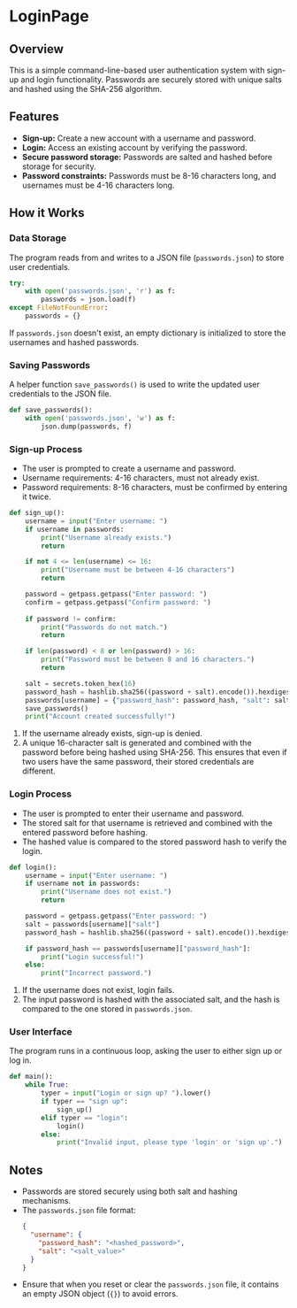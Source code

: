 # LoginPage

## Overview

This is a simple command-line-based user authentication system with sign-up and login functionality. Passwords are securely stored with unique salts and hashed using the SHA-256 algorithm.

## Features

- **Sign-up:** Create a new account with a username and password.
- **Login:** Access an existing account by verifying the password.
- **Secure password storage:** Passwords are salted and hashed before storage for security.
- **Password constraints:** Passwords must be 8-16 characters long, and usernames must be 4-16 characters long.

## How it Works

### Data Storage

The program reads from and writes to a JSON file (`passwords.json`) to store user credentials.

```python
try:
    with open('passwords.json', 'r') as f:
        passwords = json.load(f)
except FileNotFoundError:
    passwords = {}
```

If `passwords.json` doesn't exist, an empty dictionary is initialized to store the usernames and hashed passwords.

### Saving Passwords

A helper function `save_passwords()` is used to write the updated user credentials to the JSON file.

```python
def save_passwords():
    with open('passwords.json', 'w') as f:
        json.dump(passwords, f)
```

### Sign-up Process

- The user is prompted to create a username and password.
- Username requirements: 4-16 characters, must not already exist.
- Password requirements: 8-16 characters, must be confirmed by entering it twice.

```python
def sign_up():
    username = input("Enter username: ")
    if username in passwords:
        print("Username already exists.")
        return

    if not 4 <= len(username) <= 16:
        print("Username must be between 4-16 characters")
        return

    password = getpass.getpass("Enter password: ")
    confirm = getpass.getpass("Confirm password: ")
    
    if password != confirm:
        print("Passwords do not match.")
        return

    if len(password) < 8 or len(password) > 16:
        print("Password must be between 8 and 16 characters.")
        return

    salt = secrets.token_hex(16)
    password_hash = hashlib.sha256((password + salt).encode()).hexdigest()
    passwords[username] = {"password_hash": password_hash, "salt": salt}
    save_passwords()
    print("Account created successfully!")
```

1. If the username already exists, sign-up is denied.
2. A unique 16-character salt is generated and combined with the password before being hashed using SHA-256. This ensures that even if two users have the same password, their stored credentials are different.

### Login Process

- The user is prompted to enter their username and password.
- The stored salt for that username is retrieved and combined with the entered password before hashing.
- The hashed value is compared to the stored password hash to verify the login.

```python
def login():
    username = input("Enter username: ")
    if username not in passwords:
        print("Username does not exist.")
        return

    password = getpass.getpass("Enter password: ")
    salt = passwords[username]["salt"]
    password_hash = hashlib.sha256((password + salt).encode()).hexdigest()

    if password_hash == passwords[username]["password_hash"]:
        print("Login successful!")
    else:
        print("Incorrect password.")
```

1. If the username does not exist, login fails.
2. The input password is hashed with the associated salt, and the hash is compared to the one stored in `passwords.json`.

### User Interface

The program runs in a continuous loop, asking the user to either sign up or log in.

```python
def main():
    while True:
        typer = input("Login or sign up? ").lower()
        if typer == "sign up":
            sign_up()
        elif typer == "login":
            login()
        else:
            print("Invalid input, please type 'login' or 'sign up'.")
```

## Notes

- Passwords are stored securely using both salt and hashing mechanisms.
- The `passwords.json` file format:
  ```json
  {
    "username": {
      "password_hash": "<hashed_password>",
      "salt": "<salt_value>"
    }
  }
  ```
- Ensure that when you reset or clear the `passwords.json` file, it contains an empty JSON object (`{}`) to avoid errors.
